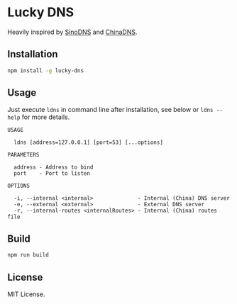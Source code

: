 # Lucky DNS

Heavily inspired by [SinoDNS](https://github.com/isofew/sinodns) and [ChinaDNS](https://github.com/shadowsocks/ChinaDNS).

## Installation

```sh
npm install -g lucky-dns
```

## Usage

Just execute `ldns` in command line after installation, see below or `ldns --help` for more details.

```text
USAGE

  ldns [address=127.0.0.1] [port=53] [...options]

PARAMETERS

  address - Address to bind
  port    - Port to listen

OPTIONS

  -i, --internal <internal>              - Internal (China) DNS server
  -e, --external <external>              - External DNS server
  -r, --internal-routes <internalRoutes> - Internal (China) routes file
```

## Build

```sh
npm run build
```

## License

MIT License.
